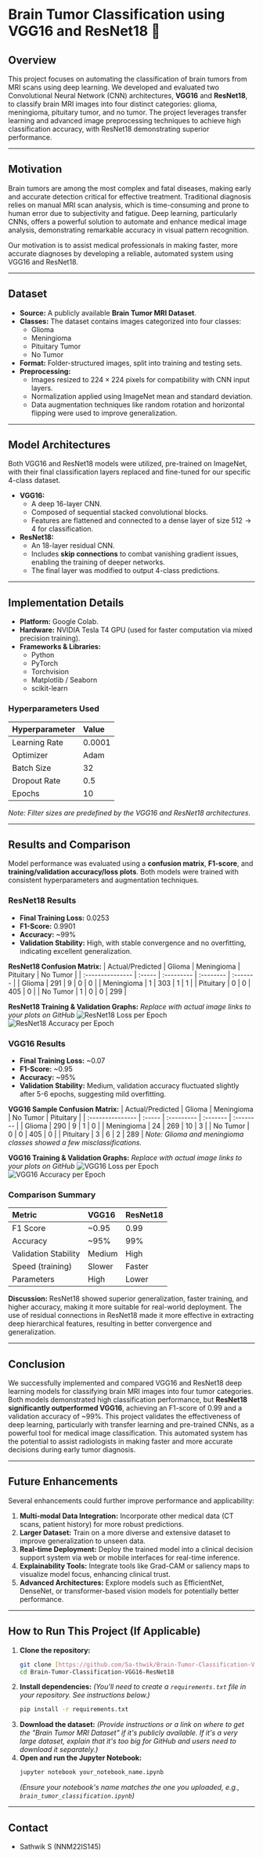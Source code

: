# Brain Tumor Classification using VGG16 and ResNet18 🧠

## Overview
This project focuses on automating the classification of brain tumors from MRI scans using deep learning. We developed and evaluated two Convolutional Neural Network (CNN) architectures, **VGG16** and **ResNet18**, to classify brain MRI images into four distinct categories: glioma, meningioma, pituitary tumor, and no tumor. The project leverages transfer learning and advanced image preprocessing techniques to achieve high classification accuracy, with ResNet18 demonstrating superior performance.

---

## Motivation
Brain tumors are among the most complex and fatal diseases, making early and accurate detection critical for effective treatment. Traditional diagnosis relies on manual MRI scan analysis, which is time-consuming and prone to human error due to subjectivity and fatigue. Deep learning, particularly CNNs, offers a powerful solution to automate and enhance medical image analysis, demonstrating remarkable accuracy in visual pattern recognition.

Our motivation is to assist medical professionals in making faster, more accurate diagnoses by developing a reliable, automated system using VGG16 and ResNet18.

---

## Dataset
* **Source:** A publicly available **Brain Tumor MRI Dataset**.
* **Classes:** The dataset contains images categorized into four classes:
    * Glioma
    * Meningioma
    * Pituitary Tumor
    * No Tumor
* **Format:** Folder-structured images, split into training and testing sets.
* **Preprocessing:**
    * Images resized to $224 \times 224$ pixels for compatibility with CNN input layers.
    * Normalization applied using ImageNet mean and standard deviation.
    * Data augmentation techniques like random rotation and horizontal flipping were used to improve generalization.

---

## Model Architectures
Both VGG16 and ResNet18 models were utilized, pre-trained on ImageNet, with their final classification layers replaced and fine-tuned for our specific 4-class dataset.

* **VGG16:**
    * A deep 16-layer CNN.
    * Composed of sequential stacked convolutional blocks.
    * Features are flattened and connected to a dense layer of size $512 \rightarrow 4$ for classification.
* **ResNet18:**
    * An 18-layer residual CNN.
    * Includes **skip connections** to combat vanishing gradient issues, enabling the training of deeper networks.
    * The final layer was modified to output 4-class predictions.

---

## Implementation Details
* **Platform:** Google Colab.
* **Hardware:** NVIDIA Tesla T4 GPU (used for faster computation via mixed precision training).
* **Frameworks & Libraries:**
    * Python
    * PyTorch
    * Torchvision
    * Matplotlib / Seaborn
    * scikit-learn

### Hyperparameters Used
| Hyperparameter | Value   |
| :------------- | :------ |
| Learning Rate  | 0.0001  |
| Optimizer      | Adam    |
| Batch Size     | 32      |
| Dropout Rate   | 0.5     |
| Epochs         | 10      |
*Note: Filter sizes are predefined by the VGG16 and ResNet18 architectures.*

---

## Results and Comparison
Model performance was evaluated using a **confusion matrix**, **F1-score**, and **training/validation accuracy/loss plots**. Both models were trained with consistent hyperparameters and augmentation techniques.

### ResNet18 Results
* **Final Training Loss:** 0.0253
* **F1-Score:** 0.9901
* **Accuracy:** ~99%
* **Validation Stability:** High, with stable convergence and no overfitting, indicating excellent generalization.

**ResNet18 Confusion Matrix:**
| Actual/Predicted | Glioma | Meningioma | Pituitary | No Tumor |
| :--------------- | :----- | :--------- | :-------- | :------- |
| Glioma           | 291    | 9          | 0         | 0        |
| Meningioma       | 1      | 303        | 1         | 1        |
| Pituitary        | 0      | 0          | 405       | 0        |
| No Tumor         | 1      | 0          | 0         | 299      |

**ResNet18 Training & Validation Graphs:**
*Replace with actual image links to your plots on GitHub*
![ResNet18 Loss per Epoch](https://github.com/5a-thwik/Brain-Tumor-Classification-DL/commit/45249f541e08d36bdf3abacd8ead95453b5b27f1#diff-0ce51d34a897bcf9a6679499a4b6e4ca22f92bd61ab5aa56bfe95c53f9c311d2)
![ResNet18 Accuracy per Epoch](https://github.com/5a-thwik/Brain-Tumor-Classification-DL/commit/45249f541e08d36bdf3abacd8ead95453b5b27f1#diff-5cd89315d60b6cb5d111a97aaccdd024031c245be669bf117c670033042f4c18 )


### VGG16 Results
* **Final Training Loss:** ~0.07
* **F1-Score:** ~0.95
* **Accuracy:** ~95%
* **Validation Stability:** Medium, validation accuracy fluctuated slightly after 5-6 epochs, suggesting mild overfitting.

**VGG16 Sample Confusion Matrix:**
| Actual/Predicted | Glioma | Meningioma | No Tumor | Pituitary |
| :--------------- | :----- | :--------- | :------- | :-------- |
| Glioma           | 290    | 9          | 1        | 0         |
| Meningioma       | 24     | 269        | 10       | 3         |
| No Tumor         | 0      | 0          | 405      | 0         |
| Pituitary        | 3      | 6          | 2        | 289       |
*Note: Glioma and meningioma classes showed a few misclassifications.*

**VGG16 Training & Validation Graphs:**
*Replace with actual image links to your plots on GitHub*
![VGG16 Loss per Epoch](link-to-your-vgg-loss-plot.png)
![VGG16 Accuracy per Epoch](link-to-your-vgg-accuracy-plot.png)

### Comparison Summary
| Metric             | VGG16  | ResNet18 |
| :----------------- | :----- | :------- |
| F1 Score           | ~0.95  | 0.99     |
| Accuracy           | ~95%   | 99%      |
| Validation Stability | Medium | High     |
| Speed (training)   | Slower | Faster   |
| Parameters         | High   | Lower    |

**Discussion:** ResNet18 showed superior generalization, faster training, and higher accuracy, making it more suitable for real-world deployment. The use of residual connections in ResNet18 made it more effective in extracting deep hierarchical features, resulting in better convergence and generalization.

---

## Conclusion
We successfully implemented and compared VGG16 and ResNet18 deep learning models for classifying brain MRI images into four tumor categories. Both models demonstrated high classification performance, but **ResNet18 significantly outperformed VGG16**, achieving an F1-score of 0.99 and a validation accuracy of ~99%. This project validates the effectiveness of deep learning, particularly with transfer learning and pre-trained CNNs, as a powerful tool for medical image classification. This automated system has the potential to assist radiologists in making faster and more accurate decisions during early tumor diagnosis.

---

## Future Enhancements
Several enhancements could further improve performance and applicability:
1.  **Multi-modal Data Integration:** Incorporate other medical data (CT scans, patient history) for more robust predictions.
2.  **Larger Dataset:** Train on a more diverse and extensive dataset to improve generalization to unseen data.
3.  **Real-time Deployment:** Deploy the trained model into a clinical decision support system via web or mobile interfaces for real-time inference.
4.  **Explainability Tools:** Integrate tools like Grad-CAM or saliency maps to visualize model focus, enhancing clinical trust.
5.  **Advanced Architectures:** Explore models such as EfficientNet, DenseNet, or transformer-based vision models for potentially better performance.

---

## How to Run This Project (If Applicable)
1.  **Clone the repository:**
    ```bash
    git clone [https://github.com/5a-thwik/Brain-Tumor-Classification-VGG16-ResNet18.git](https://github.com/your-username/Brain-Tumor-Classification-VGG16-ResNet18.git)
    cd Brain-Tumor-Classification-VGG16-ResNet18
    ```
2.  **Install dependencies:**
    *(You'll need to create a `requirements.txt` file in your repository. See instructions below.)*
    ```bash
    pip install -r requirements.txt
    ```
3.  **Download the dataset:**
    *(Provide instructions or a link on where to get the "Brain Tumor MRI Dataset" if it's publicly available. If it's a very large dataset, explain that it's too big for GitHub and users need to download it separately.)*
4.  **Open and run the Jupyter Notebook:**
    ```bash
    jupyter notebook your_notebook_name.ipynb
    ```
    *(Ensure your notebook's name matches the one you uploaded, e.g., `brain_tumor_classification.ipynb`)*

---

## Contact
* Sathwik S (NNM22IS145)
